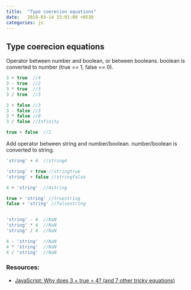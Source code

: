 ```yaml
---
title:  "Type coerecion equations"
date:   2019-03-14 15:01:00 +0530
categories: js
---
```


## Type coerecion equations

  Operator between number and boolean, or between booleans. boolean is converted to number (true == 1, false == 0).

  ```js
  3 + true  //4
  3 - true  //2
  3 * true  //3
  3 / true  //3

  3 + false //3
  3 - false //3
  3 * false //0
  3 / false //Infinity

  true + false  //1
  ```

  Add operator between string and number/boolean. number/boolean is converted to string.

  ```js
  'string' + 4  //string4

  'string' + true //stringtrue
  'string' + false //stringfalse

  4 + 'string'  //4string

  true + 'string' //truestring
  false + 'string' //falsestring


  'string' - 4  //NaN
  'string' * 4  //NaN
  'string' / 4  //NaN

  4 - 'string'  //NaN
  4 * 'string'  //NaN
  4 / 'string'  //NaN
  ```

### Resources:
- [JavaScript: Why does 3 + true = 4? (and 7 other tricky equations)](https://codeburst.io/javascript-why-does-3-true-4-and-7-other-tricky-equations-9dd13cb2a92a)
